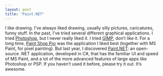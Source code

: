 ```yaml
---
layout: post
title: "Paint.NET"
---
```


I like drawing. I’ve always liked drawing, usually silly pictures, caricatures, funny stuff. In the past, I’ve tried several different graphical applications. I tried <a href="http://www.adobe.com/nl/products/photoshop.html">Photoshop</a>, but I never really liked it. I tried <a href="http://www.gimp.org/">GIMP</a>, don’t like it. For a long time, <a href="http://www.paintshoppro.com/">Paint Shop Pro</a> was the application I liked best (together with MS Paint, for pixel painting). But last year, I discovered <a href="http://www.getpaint.net/">Paint.NET</a>: an open-source .NET application, developed in C#, that has the familiar UI and speed of MS Paint, and a lot of the more advanced features of large apps like Photoshop or PSP. If you haven’t used it before, please try it out. It’s awesome.